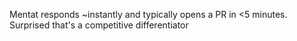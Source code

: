 Mentat responds ~instantly and typically opens a PR in &lt;5 minutes. Surprised that's a competitive differentiator

